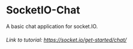# SocketIO-Chat
A basic chat application for socket.IO. 

###### Link to tutorial: https://socket.io/get-started/chat/
